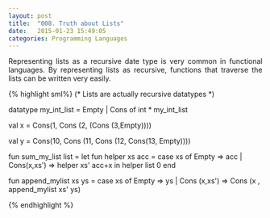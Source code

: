 ```yaml
---
layout: post
title:  "008. Truth about Lists"
date:   2015-01-23 15:49:05
categories: Programming Languages
---
```


<p align="justify">
Representing lists as a recursive date type is very common in functional languages. By representing
lists as recursive, functions that traverse the lists can be written very easily.
</p>

{% highlight  sml%}
(*
Lists are actually recursive datatypes
*)

datatype my_int_list = 
	 Empty
       | Cons of int * my_int_list

val x = Cons(1, Cons (2, (Cons (3,Empty))))

val y = Cons(10, Cons (11, Cons (12, Cons(13, Empty))))

fun sum_my_list list = 
    let
	fun helper xs acc =
	    case xs of 
		Empty => acc
	     | Cons(x,xs') => helper xs' acc+x
    in
	helper list 0
    end

fun append_mylist xs ys =
    case xs of
	Empty => ys
     | Cons (x,xs') => Cons (x , append_mylist xs' ys) 
 
{% endhighlight %} 
